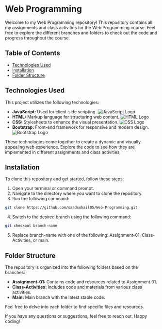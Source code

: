 # Web Programming

Welcome to my Web Programming repository! This repository contains all my assignments and class activities for the Web Programming course. Feel free to explore the different branches and folders to check out the code and progress throughout the course.

## Table of Contents

- [Technologies Used](#technologies-used)
- [Installation](#installation)
- [Folder Structure](#folder-structure)

## Technologies Used

This project utilizes the following technologies:

- **JavaScript:** Used for client-side scripting.
 ![JavaScript Logo](https://img.shields.io/badge/JavaScript-F7DF1E?style=for-the-badge&logo=javascript&logoColor=black)
- **HTML:** Markup language for structuring web content. 
![HTML Logo](https://img.shields.io/badge/HTML-E34F26?style=for-the-badge&logo=html5&logoColor=white)
- **CSS:** Stylesheets to enhance the visual presentation. 
![CSS Logo](https://img.shields.io/badge/CSS-1572B6?style=for-the-badge&logo=css3&logoColor=white)
- **Bootstrap:** Front-end framework for responsive and modern design. 
![Bootstrap Logo](https://img.shields.io/badge/Bootstrap-563D7C?style=for-the-badge&logo=bootstrap&logoColor=white)

These technologies come together to create a dynamic and visually appealing web experience. Explore the code to see how they are implemented in different assignments and class activities.
## Installation

To clone this repository and get started, follow these steps:

1. Open your terminal or command prompt.
2. Navigate to the directory where you want to clone the repository.
3. Run the following command:

```bash
git clone https://github.com/saadsohail05/Web-Programming.git   

```
4. Switch to the desired branch using the following command:
```bash
git checkout branch-name 

```
5. Replace branch-name with one of the following: Assignment-01, Class-Activities, or main.

## Folder Structure

The repository is organized into the following folders based on the branches:

- **Assignment-01:** Contains code and resources related to Assignment 01.
- **Class-Activities:** Includes code and materials from various class activities.
- **Main:** Main branch with the latest stable code.

Feel free to delve into each folder to find specific files and resources.




If you have any questions or suggestions, feel free to reach out. Happy coding!
